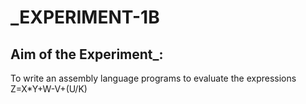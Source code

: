 # _EXPERIMENT-1B
## Aim of the Experiment_:
To write an assembly language programs to evaluate the expressions 
Z=X*Y+W-V+(U/K) 
